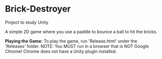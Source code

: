 # Brick-Destroyer
Project to study Unity

A simple 2D game where you use a paddle to bounce a ball to hit the bricks.

<b>Playing the Game:</b>
To play the game, run 'Release.html' under the 'Releases' folder. 
NOTE: You MUST run in a browser that is NOT Google Chrome! Chrome does not have a Unity plugin installed.
